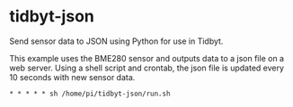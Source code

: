 # [](https://github.com/fourstops/tidbyt-json/edit/main/README.md#tidbyt-json)tidbyt-json

Send sensor data to JSON using Python for use in Tidbyt. 

This example uses the BME280 sensor and outputs data to a json file on a web server. Using a shell script and crontab, the json file is updated every 10 seconds with new sensor data. 

    * * * * * sh /home/pi/tidbyt-json/run.sh
